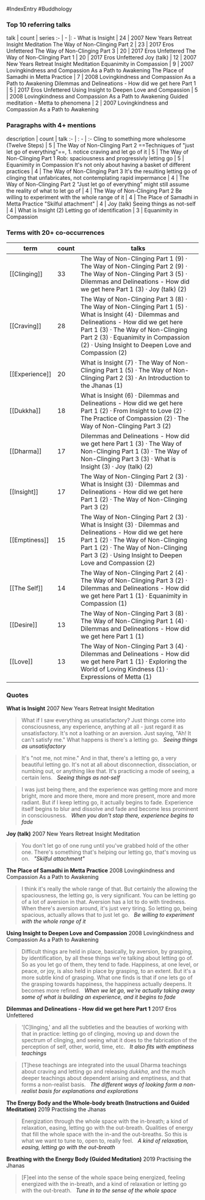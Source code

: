 #IndexEntry #Buddhology

### Top 10 referring talks
talk | count | series
:- | - |: -
<a data-href="What is Insight" class="internal-link">What is Insight</a> | 24 | <a data-href="2007 New Years Retreat Insight Meditation" class="internal-link">2007 New Years Retreat Insight Meditation</a>
<a data-href="The Way of Non-Clinging Part 2" class="internal-link">The Way of Non-Clinging Part 2</a> | 23 | <a data-href="2017 Eros Unfettered" class="internal-link">2017 Eros Unfettered</a>
<a data-href="The Way of Non-Clinging Part 3" class="internal-link">The Way of Non-Clinging Part 3</a> | 20 | <a data-href="2017 Eros Unfettered" class="internal-link">2017 Eros Unfettered</a>
<a data-href="The Way of Non-Clinging Part 1" class="internal-link">The Way of Non-Clinging Part 1</a> | 20 | <a data-href="2017 Eros Unfettered" class="internal-link">2017 Eros Unfettered</a>
<a data-href="Joy (talk)" class="internal-link">Joy (talk)</a> | 12 | <a data-href="2007 New Years Retreat Insight Meditation" class="internal-link">2007 New Years Retreat Insight Meditation</a>
<a data-href="Equanimity in Compassion" class="internal-link">Equanimity in Compassion</a> | 9 | <a data-href="2007 Lovingkindness and Compassion As a Path to Awakening" class="internal-link">2007 Lovingkindness and Compassion As a Path to Awakening</a>
<a data-href="The Place of Samadhi in Metta Practice" class="internal-link">The Place of Samadhi in Metta Practice</a> | 7 | <a data-href="2008 Lovingkindness and Compassion As a Path to Awakening" class="internal-link">2008 Lovingkindness and Compassion As a Path to Awakening</a>
<a data-href="Dilemmas and Delineations - How did we get here Part 1" class="internal-link">Dilemmas and Delineations - How did we get here Part 1</a> | 5 | <a data-href="2017 Eros Unfettered" class="internal-link">2017 Eros Unfettered</a>
<a data-href="Using Insight to Deepen Love and Compassion" class="internal-link">Using Insight to Deepen Love and Compassion</a> | 5 | <a data-href="2008 Lovingkindness and Compassion As a Path to Awakening" class="internal-link">2008 Lovingkindness and Compassion As a Path to Awakening</a>
<a data-href="Guided meditation - Metta to phenomena" class="internal-link">Guided meditation - Metta to phenomena</a> | 2 | <a data-href="2007 Lovingkindness and Compassion As a Path to Awakening" class="internal-link">2007 Lovingkindness and Compassion As a Path to Awakening</a>

### Paragraphs with 4+ mentions
description | count | talk
:- | : - | :-
<a aria-label-position="top" aria-label="The Way of Non-Clinging Part 2 > Cling to something more wholesome Twelve Steps" data-href="The Way of Non-Clinging Part 2#Cling to something more wholesome Twelve Steps" class="internal-link">Cling to something more wholesome (Twelve Steps)</a> | 5 | <a data-href="The Way of Non-Clinging Part 2" class="internal-link">The Way of Non-Clinging Part 2</a>
<a aria-label-position="top" aria-label="The Way of Non-Clinging Part 1 > Techniques of just let go of everything 1 notice craving and let go of it" data-href="The Way of Non-Clinging Part 1#Techniques of just let go of everything 1 notice craving and let go of it" class="internal-link">==Techniques of &quot;just let go of everything&quot;==, 1. notice craving and let go of it</a> | 5 | <a data-href="The Way of Non-Clinging Part 1" class="internal-link">The Way of Non-Clinging Part 1</a>
<a aria-label-position="top" aria-label="Equanimity in Compassion > Rob spaciousness and progressivly letting go" data-href="Equanimity in Compassion#Rob spaciousness and progressivly letting go" class="internal-link">Rob: spaciousness and progressivly letting go</a> | 5 | <a data-href="Equanimity in Compassion" class="internal-link">Equanimity in Compassion</a>
<a aria-label-position="top" aria-label="The Way of Non-Clinging Part 3 > Its not only about having a basket of different practices" data-href="The Way of Non-Clinging Part 3#It's not only about having a basket of different practices" class="internal-link">It&#x27;s not only about having a basket of different practices</a> | 4 | <a data-href="The Way of Non-Clinging Part 3" class="internal-link">The Way of Non-Clinging Part 3</a>
<a aria-label-position="top" aria-label="The Way of Non-Clinging Part 2 > Its the resulting letting go of clinging that unfabricates not contemplating rapid impermance" data-href="The Way of Non-Clinging Part 2#It's the resulting letting go of clinging that unfabricates not contemplating rapid impermance" class="internal-link">It&#x27;s the resulting letting go of clinging that unfabricates, not contemplating rapid impermance</a> | 4 | <a data-href="The Way of Non-Clinging Part 2" class="internal-link">The Way of Non-Clinging Part 2</a>
<a aria-label-position="top" aria-label="The Way of Non-Clinging Part 2 > Just let go of everything might still assume the reality of what to let go of" data-href="The Way of Non-Clinging Part 2#Just let go of everything might still assume the reality of what to let go of" class="internal-link">&quot;Just let go of everything&quot; might still assume the reality of what to let go of</a> | 4 | <a data-href="The Way of Non-Clinging Part 2" class="internal-link">The Way of Non-Clinging Part 2</a>
<a aria-label-position="top" aria-label="The Place of Samadhi in Metta Practice > Be willing to experiment with the whole range of it" data-href="The Place of Samadhi in Metta Practice#Be willing to experiment with the whole range of it" class="internal-link">Be willing to experiment with the whole range of it</a> | 4 | <a data-href="The Place of Samadhi in Metta Practice" class="internal-link">The Place of Samadhi in Metta Practice</a>
<a aria-label-position="top" aria-label="Joy (talk) > Skilful attachment" data-href="Joy (talk)#Skilful attachment" class="internal-link">&quot;Skilful attachment&quot;</a> | 4 | <a data-href="Joy (talk)" class="internal-link">Joy (talk)</a>
<a aria-label-position="top" aria-label="What is Insight > Seeing things as not-self" data-href="What is Insight#Seeing things as not-self" class="internal-link">Seeing things as not-self</a> | 4 | <a data-href="What is Insight" class="internal-link">What is Insight</a>
<a aria-label-position="top" aria-label="Equanimity in Compassion > 2 Letting go of identification" data-href="Equanimity in Compassion#2 Letting go of identification" class="internal-link">(2) Letting go of identification</a> | 3 | <a data-href="Equanimity in Compassion" class="internal-link">Equanimity in Compassion</a>

### Terms with 20+ co-occurrences
term | count | talks
-|-|-
[[Clinging]] | 33 | <span class="counts"><a data-href="The Way of Non-Clinging Part 1" class="internal-link">The Way of Non-Clinging Part 1</a> (9) · <a data-href="The Way of Non-Clinging Part 2" class="internal-link">The Way of Non-Clinging Part 2</a> (9) · <a data-href="The Way of Non-Clinging Part 3" class="internal-link">The Way of Non-Clinging Part 3</a> (5) · <a data-href="Dilemmas and Delineations - How did we get here Part 1" class="internal-link">Dilemmas and Delineations - How did we get here Part 1</a> (3) · <a data-href="Joy (talk)" class="internal-link">Joy (talk)</a> (2)</span> 
[[Craving]] | 28 | <span class="counts"><a data-href="The Way of Non-Clinging Part 3" class="internal-link">The Way of Non-Clinging Part 3</a> (8) · <a data-href="The Way of Non-Clinging Part 1" class="internal-link">The Way of Non-Clinging Part 1</a> (5) · <a data-href="What is Insight" class="internal-link">What is Insight</a> (4) · <a data-href="Dilemmas and Delineations - How did we get here Part 1" class="internal-link">Dilemmas and Delineations - How did we get here Part 1</a> (3) · <a data-href="The Way of Non-Clinging Part 2" class="internal-link">The Way of Non-Clinging Part 2</a> (3) · <a data-href="Equanimity in Compassion" class="internal-link">Equanimity in Compassion</a> (2) · <a data-href="Using Insight to Deepen Love and Compassion" class="internal-link">Using Insight to Deepen Love and Compassion</a> (2)</span> 
[[Experience]] | 20 | <span class="counts"><a data-href="What is Insight" class="internal-link">What is Insight</a> (7) · <a data-href="The Way of Non-Clinging Part 1" class="internal-link">The Way of Non-Clinging Part 1</a> (5) · <a data-href="The Way of Non-Clinging Part 2" class="internal-link">The Way of Non-Clinging Part 2</a> (3) · <a data-href="An Introduction to the Jhanas" class="internal-link">An Introduction to the Jhanas</a> (1)</span> 
[[Dukkha]] | 18 | <span class="counts"><a data-href="What is Insight" class="internal-link">What is Insight</a> (6) · <a data-href="Dilemmas and Delineations - How did we get here Part 1" class="internal-link">Dilemmas and Delineations - How did we get here Part 1</a> (2) · <a data-href="From Insight to Love" class="internal-link">From Insight to Love</a> (2) · <a data-href="The Practice of Compassion" class="internal-link">The Practice of Compassion</a> (2) · <a data-href="The Way of Non-Clinging Part 3" class="internal-link">The Way of Non-Clinging Part 3</a> (2)</span> 
[[Dharma]] | 17 | <span class="counts"><a data-href="Dilemmas and Delineations - How did we get here Part 1" class="internal-link">Dilemmas and Delineations - How did we get here Part 1</a> (3) · <a data-href="The Way of Non-Clinging Part 1" class="internal-link">The Way of Non-Clinging Part 1</a> (3) · <a data-href="The Way of Non-Clinging Part 3" class="internal-link">The Way of Non-Clinging Part 3</a> (3) · <a data-href="What is Insight" class="internal-link">What is Insight</a> (3) · <a data-href="Joy (talk)" class="internal-link">Joy (talk)</a> (2)</span> 
[[Insight]] | 17 | <span class="counts"><a data-href="The Way of Non-Clinging Part 2" class="internal-link">The Way of Non-Clinging Part 2</a> (3) · <a data-href="What is Insight" class="internal-link">What is Insight</a> (3) · <a data-href="Dilemmas and Delineations - How did we get here Part 1" class="internal-link">Dilemmas and Delineations - How did we get here Part 1</a> (2) · <a data-href="The Way of Non-Clinging Part 3" class="internal-link">The Way of Non-Clinging Part 3</a> (2)</span> 
[[Emptiness]] | 15 | <span class="counts"><a data-href="The Way of Non-Clinging Part 2" class="internal-link">The Way of Non-Clinging Part 2</a> (3) · <a data-href="What is Insight" class="internal-link">What is Insight</a> (3) · <a data-href="Dilemmas and Delineations - How did we get here Part 1" class="internal-link">Dilemmas and Delineations - How did we get here Part 1</a> (2) · <a data-href="The Way of Non-Clinging Part 1" class="internal-link">The Way of Non-Clinging Part 1</a> (2) · <a data-href="The Way of Non-Clinging Part 3" class="internal-link">The Way of Non-Clinging Part 3</a> (2) · <a data-href="Using Insight to Deepen Love and Compassion" class="internal-link">Using Insight to Deepen Love and Compassion</a> (2)</span> 
[[The Self]] | 14 | <span class="counts"><a data-href="The Way of Non-Clinging Part 2" class="internal-link">The Way of Non-Clinging Part 2</a> (4) · <a data-href="The Way of Non-Clinging Part 3" class="internal-link">The Way of Non-Clinging Part 3</a> (2) · <a data-href="Dilemmas and Delineations - How did we get here Part 1" class="internal-link">Dilemmas and Delineations - How did we get here Part 1</a> (1) · <a data-href="Equanimity in Compassion" class="internal-link">Equanimity in Compassion</a> (1)</span> 
[[Desire]] | 13 | <span class="counts"><a data-href="The Way of Non-Clinging Part 3" class="internal-link">The Way of Non-Clinging Part 3</a> (8) · <a data-href="The Way of Non-Clinging Part 1" class="internal-link">The Way of Non-Clinging Part 1</a> (4) · <a data-href="Dilemmas and Delineations - How did we get here Part 1" class="internal-link">Dilemmas and Delineations - How did we get here Part 1</a> (1)</span> 
[[Love]] | 13 | <span class="counts"><a data-href="The Way of Non-Clinging Part 3" class="internal-link">The Way of Non-Clinging Part 3</a> (4) · <a data-href="Dilemmas and Delineations - How did we get here Part 1" class="internal-link">Dilemmas and Delineations - How did we get here Part 1</a> (1) · <a data-href="Exploring the World of Loving Kindness" class="internal-link">Exploring the World of Loving Kindness</a> (1) · <a data-href="Expressions of Metta" class="internal-link">Expressions of Metta</a> (1)</span> 

### Quotes
**<a data-href="What is Insight" class="internal-link">What is Insight</a>**
<span class="counts"><a data-href="2007 New Years Retreat Insight Meditation" class="internal-link">2007 New Years Retreat Insight Meditation</a></span>
> What if I saw everything as unsatisfactory? Just things come into consciousness, any experience, anything at all - just regard it as unsatisfactory. It's not a loathing or an aversion. Just saying, "Ah! It can't satisfy me." What happens is there's a letting go. &nbsp;&nbsp;<span class="counts">_<a aria-label-position="top" aria-label="What is Insight > Seeing things as unsatisfactory" data-href="What is Insight#Seeing things as unsatisfactory" class="internal-link">Seeing things as unsatisfactory</a>_</span>

> It's "not me, not mine." And in that, there's a letting go, a very beautiful letting go. It's not at all about disconnection, dissociation, or numbing out, or anything like that. It's practicing a mode of seeing, a certain lens. &nbsp;&nbsp;<span class="counts">_<a aria-label-position="top" aria-label="What is Insight > Seeing things as not-self" data-href="What is Insight#Seeing things as not-self" class="internal-link">Seeing things as not-self</a>_</span>

> I was just being there, and the experience was getting more and more bright, more and more there, more and more present, more and more radiant. But if I keep letting go, it actually begins to fade. Experience itself begins to blur and dissolve and fade and become less prominent in consciousness. &nbsp;&nbsp;<span class="counts">_<a aria-label-position="top" aria-label="What is Insight > When you dont stop there experience begins to fade" data-href="What is Insight#When you don't stop there experience begins to fade" class="internal-link">When you don&#x27;t stop there, experience begins to fade</a>_</span>

**<a data-href="Joy (talk)" class="internal-link">Joy (talk)</a>**
<span class="counts"><a data-href="2007 New Years Retreat Insight Meditation" class="internal-link">2007 New Years Retreat Insight Meditation</a></span>
> You don't let go of one rung until you've grabbed hold of the other one. There's something that's helping our letting go, that's moving us on. &nbsp;&nbsp;<span class="counts">_<a aria-label-position="top" aria-label="Joy (talk) > Skilful attachment" data-href="Joy (talk)#Skilful attachment" class="internal-link">&quot;Skilful attachment&quot;</a>_</span>

**<a data-href="The Place of Samadhi in Metta Practice" class="internal-link">The Place of Samadhi in Metta Practice</a>**
<span class="counts"><a data-href="2008 Lovingkindness and Compassion As a Path to Awakening" class="internal-link">2008 Lovingkindness and Compassion As a Path to Awakening</a></span>
> I think it's really the whole range of that. But certainly the allowing the spaciousness, the letting go, is very significant. You can be letting go of a lot of aversion in that. Aversion has a lot to do with tiredness. When there's aversion around, it's just very tiring. So letting go, being spacious, actually allows that to just let go. &nbsp;&nbsp;<span class="counts">_<a aria-label-position="top" aria-label="The Place of Samadhi in Metta Practice > Be willing to experiment with the whole range of it" data-href="The Place of Samadhi in Metta Practice#Be willing to experiment with the whole range of it" class="internal-link">Be willing to experiment with the whole range of it</a>_</span>

**<a data-href="Using Insight to Deepen Love and Compassion" class="internal-link">Using Insight to Deepen Love and Compassion</a>**
<span class="counts"><a data-href="2008 Lovingkindness and Compassion As a Path to Awakening" class="internal-link">2008 Lovingkindness and Compassion As a Path to Awakening</a></span>
> Difficult things are held in place, basically, by aversion, by grasping, by identification, by all these things we're talking about letting go of. So as you let go of them, they tend to fade. Happiness, at one level, or peace, or joy, is also held in place by grasping, to an extent. But it's a more subtle kind of grasping. What one finds is that if one lets go of the grasping towards happiness, the happiness actually deepens. It becomes more refined. &nbsp;&nbsp;<span class="counts">_<a aria-label-position="top" aria-label="Using Insight to Deepen Love and Compassion > When we let go were actually taking away some of what is building an experience and it begins to fade" data-href="Using Insight to Deepen Love and Compassion#When we let go we're actually taking away some of what is building an experience and it begins to fade" class="internal-link">When we let go, we&#x27;re actually taking away some of what is building an experience, and it begins to fade</a>_</span>

**<a data-href="Dilemmas and Delineations - How did we get here Part 1" class="internal-link">Dilemmas and Delineations - How did we get here Part 1</a>**
<span class="counts"><a data-href="2017 Eros Unfettered" class="internal-link">2017 Eros Unfettered</a></span>
> '[C]linging,' and all the subtleties and the beauties of working with that in practice: letting go of clinging, moving up and down the spectrum of clinging, and seeing what it does to the fabrication of the perception of self, other, world, time, etc. &nbsp;&nbsp;<span class="counts">_<a aria-label-position="top" aria-label="Dilemmas and Delineations - How did we get here Part 1 > It also fits with emptiness teachings" data-href="Dilemmas and Delineations - How did we get here Part 1#It also fits with emptiness teachings" class="internal-link">It also fits with emptiness teachings</a>_</span>

> [T]hese teachings are integrated into the usual Dharma teachings about craving and letting go and releasing _dukkha_, and the much deeper teachings about dependent arising and emptiness, and that forms a non-realist basis. &nbsp;&nbsp;<span class="counts">_<a aria-label-position="top" aria-label="Dilemmas and Delineations - How did we get here Part 1 > The different ways of looking form a non-realist basis for explanations and explorations" data-href="Dilemmas and Delineations - How did we get here Part 1#The different ways of looking form a non-realist basis for explanations and explorations" class="internal-link">The different ways of looking form a non-realist basis for explanations and explorations</a>_</span>

**<a data-href="The Energy Body and the Whole-body breath (Instructions and Guided Meditation)" class="internal-link">The Energy Body and the Whole-body breath (Instructions and Guided Meditation)</a>**
<span class="counts"><a data-href="2019 Practising the Jhanas" class="internal-link">2019 Practising the Jhanas</a></span>
> Energization through the whole space with the in-breath; a kind of relaxation, easing, letting go with the out-breath. Qualities of energy that fill the whole space with the in-and the out-breaths. So this is what we want to tune to, open to, really feel. &nbsp;&nbsp;<span class="counts">_<a aria-label-position="top" aria-label="The Energy Body and the Whole-body breath (Instructions and Guided Meditation) > A kind of relaxation easing letting go with the out-breath" data-href="The Energy Body and the Whole-body breath (Instructions and Guided Meditation)#A kind of relaxation easing letting go with the out-breath" class="internal-link">A kind of relaxation, easing, letting go with the out-breath</a>_</span>

**<a data-href="Breathing with the Energy Body (Guided Meditation)" class="internal-link">Breathing with the Energy Body (Guided Meditation)</a>**
<span class="counts"><a data-href="2019 Practising the Jhanas" class="internal-link">2019 Practising the Jhanas</a></span>
> [F]eel into the sense of the whole space being energized, feeling energized with the in-breath, and a kind of relaxation or letting go with the out-breath. &nbsp;&nbsp;<span class="counts">_<a aria-label-position="top" aria-label="Breathing with the Energy Body (Guided Meditation) > Tune in to the sense of the whole space" data-href="Breathing with the Energy Body (Guided Meditation)#Tune in to the sense of the whole space" class="internal-link">Tune in to the sense of the whole space</a>_</span>



